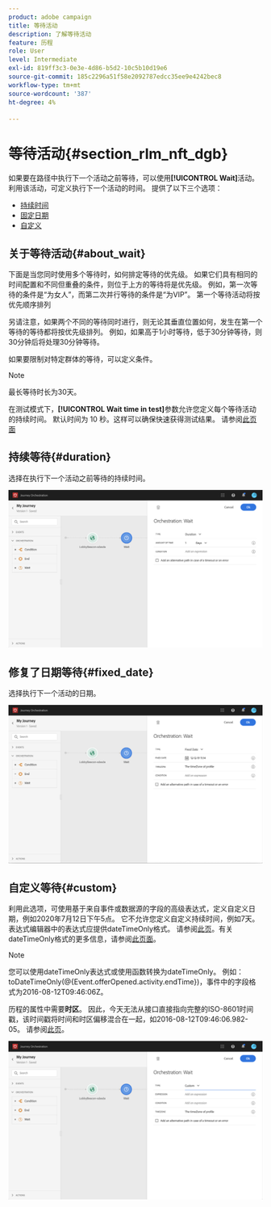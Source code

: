 ```yaml
---
product: adobe campaign
title: 等待活动
description: 了解等待活动
feature: 历程
role: User
level: Intermediate
exl-id: 819ff3c3-0e3e-4d86-b5d2-10c5b10d19e6
source-git-commit: 185c2296a51f58e2092787edcc35ee9e4242bec8
workflow-type: tm+mt
source-wordcount: '387'
ht-degree: 4%

---
```


# 等待活动{#section_rlm_nft_dgb}

如果要在路径中执行下一个活动之前等待，可以使用&#x200B;**[!UICONTROL Wait]**&#x200B;活动。 利用该活动，可定义执行下一个活动的时间。 提供了以下三个选项：

* [持续时间](#duration)
* [固定日期](#fixed_date)
* [自定义](#custom)

<!--* [Email send time optimization](#email_send_time_optimization)-->

## 关于等待活动{#about_wait}

下面是当您同时使用多个等待时，如何排定等待的优先级。 如果它们具有相同的时间配置和不同但重叠的条件，则位于上方的等待将是优先级。 例如，第一次等待的条件是“为女人”，而第二次并行等待的条件是“为VIP”。 第一个等待活动将按优先顺序排列

另请注意，如果两个不同的等待同时进行，则无论其垂直位置如何，发生在第一个等待的等待都将按优先级排列。 例如，如果高于1小时等待，低于30分钟等待，则30分钟后将处理30分钟等待。

如果要限制对特定群体的等待，可以定义条件。

>[!NOTE]
>
>最长等待时长为30天。
>
>在测试模式下，**[!UICONTROL Wait time in test]**&#x200B;参数允许您定义每个等待活动的持续时间。 默认时间为 10 秒。这样可以确保快速获得测试结果。 请参阅[此页面](../building-journeys/testing-the-journey.md)

## 持续等待{#duration}

选择在执行下一个活动之前等待的持续时间。

![](../assets/journey55.png)

## 修复了日期等待{#fixed_date}

选择执行下一个活动的日期。

![](../assets/journey56.png)

## 自定义等待{#custom}

利用此选项，可使用基于来自事件或数据源的字段的高级表达式，定义自定义日期，例如2020年7月12日下午5点。 它不允许您定义自定义持续时间，例如7天。 表达式编辑器中的表达式应提供dateTimeOnly格式。 请参阅[此页](../expression/expressionadvanced.md)。有关dateTimeOnly格式的更多信息，请参阅[此页面](../expression/data-types.md)。

>[!NOTE]
>
>您可以使用dateTimeOnly表达式或使用函数转换为dateTimeOnly。 例如：toDateTimeOnly(@{Event.offerOpened.activity.endTime})，事件中的字段格式为2016-08-12T09:46:06Z。
>
>历程的属性中需要&#x200B;**时区**。 因此，今天无法从接口直接指向完整的ISO-8601时间戳，该时间戳将时间和时区偏移混合在一起，如2016-08-12T09:46:06.982-05。 请参阅[此页](../building-journeys/timezone-management.md)。

![](../assets/journey57.png)

<!--## Email send time optimization{#email_send_time_optimization}

>[!CAUTION]
>
>The email send time optimization capability is only available to customers who use the [Adobe Experience Platform Data Connector](https://docs.adobe.com/content/help/en/campaign-standard/using/developing/mapping-campaign-and-aep-data/aep-about-data-connector.html).

This type of wait uses a score calculated in the Adobe Experience Platform. The score calculates the propensity to click or open an email in the future based on past behavior. Note that the algorithm calculating the score needs a certain amount of data to work. As a result, when it does not have enough data, the default wait time will apply. At publication time, you’ll be notified that the default time applies.

>[!NOTE]
>
>The first event of your journey must have a namespace.
>
>This capability is only available after an **[!UICONTROL Email]** activity. You need to have Adobe Campaign Standard.

1. In the **[!UICONTROL Amount of time]** field, define the number of hours to consider to optimize email sending.
1. In the **[!UICONTROL Optimization type]** field, choose if the optimization should increase clicks or opens.
1. In the **[!UICONTROL Default time]** field, define the default time to wait if the predictive send time score is not available.

    >[!NOTE]
    >
    >Note that the send time score can be unavailable because there is not enough data to perform the calculation. In this case, you will be informed, at publication time, that the default time applies.

![](../assets/journey57bis.png)-->
